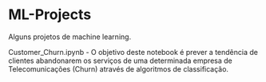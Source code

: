 # ML-Projects

Alguns projetos de machine learning.

Customer_Churn.ipynb - O objetivo deste notebook é prever a tendência de clientes abandonarem os serviços de uma determinada empresa de Telecomunicações (Churn) através de algoritmos de classificação.
